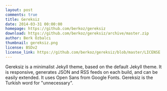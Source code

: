 ```yaml
---
layout: post
comments: true
title: Gereksiz
date: 2014-03-31 00:00:00
homepage: https://github.com/berkoz/gereksiz
download: https://github.com/berkoz/gereksiz/archive/master.zip 
author: Berk Özbalcı
thumbnail: gereksiz.png
license: BSDv2
license_link: https://github.com/berkoz/gereksiz/blob/master/LICENSE
---
```


Gereksiz is a minimalist Jekyll theme, based on the default Jekyll theme.
It is responsive, generates JSON and RSS feeds on each build, and can be easily extended. It uses Open Sans from Google Fonts.
Gereksiz is the Turkish word for "unnecessary".
